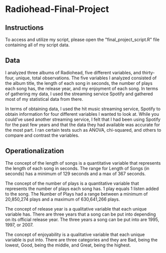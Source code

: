 # Radiohead-Final-Project
## **Instructions**
To access and utilize my script, please open the "final_project_script.R" file containing all of my script data.

## **Data**
I analyzed three albums of Radiohead, five different variables, and thirty-four, unique, total observations. The five variables I analyzed consisted of the album title, the length of each song in seconds, the number of plays each song has, the release year, and my enjoyment of each song. In terms of gathering my data, I used the streaming service Spotify and gathered most of my statistical data from there. 

In terms of obtaining data, I used the hit music streaming service, Spotify to obtain information for four different variables I wanted to look at. While you could’ve used another streaming service, I felt that I had been using Spotify for the past few years and that the data they had available was accurate for the most part. I ran certain tests such as ANOVA, chi-squared, and others to compare and contrast the variables.

## **Operationalization**
The concept of the length of songs is a quantitative variable that represents the length of each song in seconds. The range for Length of Songs (in seconds) has a minimum of 129 seconds and a max of  367 seconds.

The concept of the number of plays is a quantitative variable that represents the number of plays each song has. 1 play equals 1 listen added to the song. The Number of Plays had a range between a minimum of 20,850,274 plays and a maximum of 630,641,266 plays.

The concept of release year is a qualitative variable that each unique variable has. There are three years that a song can be put into depending on its official release year. The three years a song can be put into are 1995, 1997, or 2007.

The concept of enjoyability is a qualitative variable that each unique variable is put into. There are three categories and they are Bad, being the lowest, Good, being the middle, and Great, being the highest.
